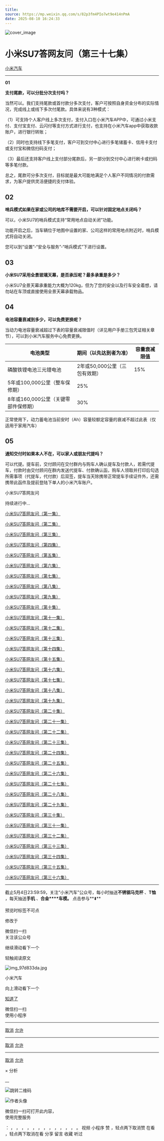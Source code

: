 ```yaml
---
title: 
source: https://mp.weixin.qq.com/s/82p3fm4PIo7wt9e414nPmA
date: 2025-08-10 16:24:33
---
```


![cover_image](images/img_dba6d9ca.jpg)


#  小米SU7答网友问（第三十七集）


[ 小米汽车 ](<javascript:void\(0\);>)

______

**01**  

**支付尾款，可以分批分次支付吗？**

当然可以。我们支持尾款或首付款分多次支付，客户可按照自身资金分布的实际情况，完成线上或线下多次付尾款。具体来说有3种模式：

（1）可支持个人客户线上多次支付，支付入口在小米汽车APP中，可通过小米支付、支付宝支付、云闪付等支付方式进行支付，也支持在小米汽车app中获取收款账户，进行银行转账；

（2）同时也支持线下多笔支付，客户可到交付中心进行多笔储蓄卡、信用卡支付或支付宝和微信扫码支付；

（3）最后还支持客户线上支付部分尾款后，另一部分到交付中心进行刷卡或扫码等多笔付款。

总之，尾款可分多次支付，目标就是最大可能地满足个人客户不同情况的付款需求，为客户提供灵活便捷的支付体验。


## **02**


**哨兵模式如果在家或公司的地库不需要开启，可以针对固定地点关闭吗？**

可以，小米SU7的哨兵模式支持“常用地点自动关闭”功能。

功能开启之后，当车辆位于地图中设置的家、公司这样的常用地点附近时，哨兵模式将自动关闭。

您可以到“设置”-“安全与服务”-“哨兵模式”下进行设置。

  


## **03**


**小米SU7采用全景玻璃天幕，是否承压呢？最多承重是多少？**

小米SU7全景天幕承重能力大概为120kg，但为了您的安全以及行车安全着想，请勿站在车顶或直接使用全景天幕承载物品。


## **04**


**电池容量衰减到多少，可以免费更换呢？**

当动力电池容量衰减超过下表的容量衰减限值时（详见用户手册三包凭证相关章节），可以到小米汽车服务中心免费更换。

电池类型| 期间（以先达到者为准）| 容量衰减限值  
---|---|---  
磷酸铁锂电池三元锂电池| 2年或50,000公里（三包有效期）| 15%  
5年或100,000公里（整车保修期）| 25%  
8年或160,000公里（关键零部件保修期）| 30%  
正常使用下，动力蓄电池当前安时（Ah）容量较额定容量的衰减不超过此表（仅适用于家用汽车）  
  

## **05**


**通知交付时如果本人不在，可以家人或朋友代提吗？**

可以代提。提车前，交付顾问在交付群内与购车人确认提车及付款人，若需代提车，付款时由交付顾问在群内发送代提车、付款确认函，购车人领取并打印后勾选所需事项（代提车，代付款）后双签，提车当天除携带正常提车手续证件外，还需携带此函件及提前登陆下单人的小米汽车账户。

  

小米SU7答网友问  

持续进行中...

[小米SU7答网友问（第一集）](<http://mp.weixin.qq.com/s?__biz=MzkyNzU3MDI3Nw==&mid=2247486958&idx=1&sn=fa1835ddd2eee3bdafefcad5b74d2d94&chksm=c2274de4f550c4f28c7b9e54f1a6a8bcacc3459e88bbe256c362a899a36ca32c80be4f87c45a&scene=21#wechat_redirect>)

[小米SU7答网友问（第二集）](<http://mp.weixin.qq.com/s?__biz=MzkyNzU3MDI3Nw==&mid=2247487024&idx=1&sn=0c7cfca4d7c560dedf8062fa3a7230e3&chksm=c2274e3af550c72cdf2c4b04f2e6f3f66f10eac3634f77346b68be322d895dfb1398978ccbcf&scene=21#wechat_redirect>)

[小米SU7答网友问（第三集）](<http://mp.weixin.qq.com/s?__biz=MzkyNzU3MDI3Nw==&mid=2247487063&idx=2&sn=a0651af985a684e2379d3805947abc23&chksm=c2274e5df550c74b86d3871da393feb8fcadab0dfcdc8e77c806309341c89f1b37396b0e6318&scene=21#wechat_redirect>)

[小米SU7答网友问（第四集）](<http://mp.weixin.qq.com/s?__biz=MzkyNzU3MDI3Nw==&mid=2247487079&idx=1&sn=9cf62cd9e760babefdd444d29ee00b68&chksm=c2274e6df550c77b506f07fb315efff406bc12a55eba23c69b349cba973f61811d88fd0ade33&scene=21#wechat_redirect>)

[小米SU7答网友问（第五集）](<http://mp.weixin.qq.com/s?__biz=MzkyNzU3MDI3Nw==&mid=2247487101&idx=1&sn=9e00cc3239d1e6d9cb373f2efad42e3c&chksm=c2274e77f550c76157349d363d8e0c17ceadab29fae7538c156149e37c9c89e7cc22644201b2&scene=21#wechat_redirect>)

[小米SU7答网友问（第六集）](<http://mp.weixin.qq.com/s?__biz=MzkyNzU3MDI3Nw==&mid=2247487835&idx=2&sn=30cf8170af01397c46dc34cf495f7c02&chksm=c2275151f550d847fcc5d8d333c20a5d27d60276888d7192f51064f53e6fa738e21bf375ef29&scene=21#wechat_redirect>)

[小米SU7答网友问（第七集）](<http://mp.weixin.qq.com/s?__biz=MzkyNzU3MDI3Nw==&mid=2247487849&idx=1&sn=45b7ceae12489188c167129f3fb8b1a6&chksm=c2275163f550d87500cbacfac5ee05ea1b5083b97beb0d16e375b98480c98c823fbfdcc4d45a&scene=21#wechat_redirect>)

[小米SU7答网友问（第八集）](<http://mp.weixin.qq.com/s?__biz=MzkyNzU3MDI3Nw==&mid=2247487860&idx=1&sn=337ffc5a7972e5758d3208fb1eb7a28d&chksm=c227517ef550d86838d64b08036486d07a6ea303f0f8e2e9bb93b097750beeb6b2649b692ede&scene=21#wechat_redirect>)

[小米SU7答网友问（第九集）](<http://mp.weixin.qq.com/s?__biz=MzkyNzU3MDI3Nw==&mid=2247487868&idx=1&sn=8021638c108d845fab76580a6cc405e9&chksm=c2275176f550d86086dc3bcdbc3b4cf518b1ba41a294c3ad5d39504791907edcc6422b015131&scene=21#wechat_redirect>)

[小米SU7答网友问（第十集）](<http://mp.weixin.qq.com/s?__biz=MzkyNzU3MDI3Nw==&mid=2247487890&idx=1&sn=47696df25bbc82e7c5aea71ccd30030e&chksm=c2275198f550d88e577cf942e5f0b4a7a6a21cc2cec4b0f04562b6acaa878177be8d8f2507b9&scene=21#wechat_redirect>)

[小米SU7答网友问（第十一集）](<http://mp.weixin.qq.com/s?__biz=MzkyNzU3MDI3Nw==&mid=2247487900&idx=1&sn=7765954b27cc8772008540f91ca7224d&chksm=c2275196f550d8807e8be4cee38e091559c454cfc8bed3e843d4e425f4b002ee0cb931c883d8&scene=21#wechat_redirect>)

[小米SU7答网友问（第十二集）](<http://mp.weixin.qq.com/s?__biz=MzkyNzU3MDI3Nw==&mid=2247487915&idx=1&sn=abbebbb9cbe0668b66a9c1026b12932f&chksm=c22751a1f550d8b73c8ad64a95a0158ef65c19c0becad656d616125a396dc6b4c6703e97f967&scene=21#wechat_redirect>)

[小米SU7答网友问（第十三集）](<http://mp.weixin.qq.com/s?__biz=MzkyNzU3MDI3Nw==&mid=2247487947&idx=1&sn=f544e6be6fd1221b57e5123f58c1f72c&chksm=c22751c1f550d8d76cf64deaaaf06423ad37525bfbda26eb8e1d0a5952a5b1ae30188c90c2c4&scene=21#wechat_redirect>)

[小米SU7答网友问（第十四集）](<http://mp.weixin.qq.com/s?__biz=MzkyNzU3MDI3Nw==&mid=2247487955&idx=1&sn=ee2a1734fe86b15000822bee9ae0ffd2&chksm=c22751d9f550d8cfdb48ae0c890173e37f66356ad6316e9ada00ee7c231d0772ee6e4c817c65&scene=21#wechat_redirect>)

[小米SU7答网友问（第十五集）](<http://mp.weixin.qq.com/s?__biz=MzkyNzU3MDI3Nw==&mid=2247487979&idx=1&sn=ab9d29fdf3c1147cd9c500ac5fafedde&chksm=c22751e1f550d8f725f7b294d004e04caa682567387ee5ee39a067fad1859fcaca2e68748e6f&scene=21#wechat_redirect>)

[小米SU7答网友问（第十六集）](<http://mp.weixin.qq.com/s?__biz=MzkyNzU3MDI3Nw==&mid=2247488003&idx=1&sn=9ed994132d197917e93f91b9f332e8d1&chksm=c2275209f550db1fe70c13abc492f5c01be8e5b5b81fba7379fe76c52c5256038eb4d6080ce6&scene=21#wechat_redirect>)

[小米SU7答网友问（第十七集）](<http://mp.weixin.qq.com/s?__biz=MzkyNzU3MDI3Nw==&mid=2247488035&idx=1&sn=fcfdeca83d7ca7c13e84b84a92146ed0&chksm=c2275229f550db3f3019dfe29d896a4c7c49a61351dd801e7b3520c9174e26ce040555c9756a&scene=21#wechat_redirect>)

[小米SU7答网友问（第十八集）](<http://mp.weixin.qq.com/s?__biz=MzkyNzU3MDI3Nw==&mid=2247488044&idx=1&sn=15e0313c7b352da563c38d6b64e5cb27&chksm=c2275226f550db303d96d77050e8fe6c21f6c0fd9453e84d129f29cd0024fcf7dd5d0cab4ec8&scene=21#wechat_redirect>)

[小米SU7答网友问（第十九集）](<http://mp.weixin.qq.com/s?__biz=MzkyNzU3MDI3Nw==&mid=2247488049&idx=1&sn=20d5d20c485040ccd9bbe1100ad0dd18&chksm=c227523bf550db2d8d6d7bb477f3f83742d63b451060848150a41d9bf819ff812b73c67add01&scene=21#wechat_redirect>)

[小米SU7答网友问（第二十集）](<http://mp.weixin.qq.com/s?__biz=MzkyNzU3MDI3Nw==&mid=2247488056&idx=1&sn=efcffc7ee04fad7bcb74c548c6941929&chksm=c2275232f550db24c3c6d404748637a9d2a1e60c653ddbf9ddafdc767e79454a3602f3d0ef1c&scene=21#wechat_redirect>)

[小米SU7答网友问（第二十一集）](<http://mp.weixin.qq.com/s?__biz=MzkyNzU3MDI3Nw==&mid=2247488116&idx=1&sn=023b64046c6b458d5d18d3127927f1d7&chksm=c227527ef550db683a84f930ced2a5490c3db91875d0f42b3f9389ccd9c7f28f2df9bc801981&scene=21#wechat_redirect>)

[小米SU7答网友问（第二十二集）](<http://mp.weixin.qq.com/s?__biz=MzkyNzU3MDI3Nw==&mid=2247488132&idx=1&sn=9886d3575c66671b6730a33b6306dab3&chksm=c227528ef550db987a53c13da3d506b2811d5055612cd653ef3991e43c17f4ec4537272e2921&scene=21#wechat_redirect>)

[小米SU7答网友问（第二十三集）](<http://mp.weixin.qq.com/s?__biz=MzkyNzU3MDI3Nw==&mid=2247488147&idx=1&sn=152e9e104197e2a3cf83a0752b29ab2c&chksm=c2275299f550db8f55fc3419acf0eaaa7942e67e59fd74824fe80163cc474cfe2c2c4f86b57e&scene=21#wechat_redirect>)

[小米SU7答网友问（第二十四集）](<http://mp.weixin.qq.com/s?__biz=MzkyNzU3MDI3Nw==&mid=2247488153&idx=1&sn=5813bae70bf685e3be696e424e91c2b8&chksm=c2275293f550db85b0f9e2c070e7e44c503db4898fc24aa5408212264c0047d4f027510be852&scene=21#wechat_redirect>)

[小米SU7答网友问（第二十五集）](<http://mp.weixin.qq.com/s?__biz=MzkyNzU3MDI3Nw==&mid=2247488181&idx=2&sn=8c839457b13992e0fa44edf3c74c9b89&chksm=c22752bff550dba973f0a90364cfd25c389abce8b4d1f193fd418ab7ec724579d6b6b7c70848&scene=21#wechat_redirect>)

[小米SU7答网友问（第二十六集）](<http://mp.weixin.qq.com/s?__biz=MzkyNzU3MDI3Nw==&mid=2247488457&idx=2&sn=dc543fd12a83946ac754f5587901551b&chksm=c22753c3f550dad5ffda70b1d547b1c1ebfb49acd80723e8532dbf868b6ce80322f3a21f54c2&scene=21#wechat_redirect>)

[小米SU7答网友问（第二十七集）](<http://mp.weixin.qq.com/s?__biz=MzkyNzU3MDI3Nw==&mid=2247488844&idx=2&sn=98831e69ba6a5309e094f854c33c1239&chksm=c2275546f550dc50ae5e62fa68397d8534114ad575fa9d42a024a02a7c76e4f387c67870ecd4&scene=21#wechat_redirect>)

[小米SU7答网友问（第二十八集）](<http://mp.weixin.qq.com/s?__biz=MzkyNzU3MDI3Nw==&mid=2247489053&idx=1&sn=3d62061e54b6f4f3c1bba10951f9fd63&chksm=c2275617f550df01be5542c293f970e423f9de7f4b52f78df9d859f093ac70c3f245e3b1c61f&scene=21#wechat_redirect>)

[小米SU7答网友问（第二十九集）](<http://mp.weixin.qq.com/s?__biz=MzkyNzU3MDI3Nw==&mid=2247489094&idx=1&sn=c848ebd55207ba710c9de9073d962c9e&chksm=c227564cf550df5aea0babf7ffa56a9799b53568bb4b6070cfa211e40e53bcabce20a6af7604&scene=21#wechat_redirect>)

[小米SU7答网友问（第三十集）](<http://mp.weixin.qq.com/s?__biz=MzkyNzU3MDI3Nw==&mid=2247489111&idx=2&sn=4f2f8dd41b74d1d89d550e2ae815c1f2&chksm=c227565df550df4b59a0f1299d22fc9754f4e30d0b0d6988391880fd69b9fdccbc1df03c1e48&scene=21#wechat_redirect>)

[小米SU7答网友问（第三十一集）](<http://mp.weixin.qq.com/s?__biz=MzkyNzU3MDI3Nw==&mid=2247489124&idx=1&sn=6d53ab6ed9f1c1cc939c74ddbe76a650&chksm=c227566ef550df78f38c97a793e31a7f0dffe7479d6c9f7f218fbefd726bb7eba073b9b21464&scene=21#wechat_redirect>)

[小米SU7答网友问（第三十二集）](<http://mp.weixin.qq.com/s?__biz=MzkyNzU3MDI3Nw==&mid=2247489152&idx=2&sn=2229789f64f8dc70a5d7ded66f0f6baa&chksm=c227568af550df9cccce7432efc9ecb9e6e805032c0bd5bfa1a8d8d5c3d5b725e2925237e33d&scene=21#wechat_redirect>)

[小米SU7答网友问（第三十三集）](<http://mp.weixin.qq.com/s?__biz=MzkyNzU3MDI3Nw==&mid=2247489245&idx=1&sn=e4f7c471dda5bd47e73caa15527ad794&chksm=c22756d7f550dfc1d5d8643e8565e173a998c108296a5d9ceb1d406be13f6e0c5449cd034ab5&scene=21#wechat_redirect>)

[小米SU7答网友问（第三十四集）](<http://mp.weixin.qq.com/s?__biz=MzkyNzU3MDI3Nw==&mid=2247489298&idx=2&sn=1f871b382371e8b67d0ff1b215f282f5&chksm=c2275718f550de0eeff4fb8a4cc934759826a3ef78444c2aef5b7a624e7420cc0d9a32aa07ac&scene=21#wechat_redirect>)

[小米SU7答网友问（第三十五集）](<http://mp.weixin.qq.com/s?__biz=MzkyNzU3MDI3Nw==&mid=2247489302&idx=1&sn=766fc99aa9b769aa665f9472def7a9ab&chksm=c227571cf550de0aa58d5ef6cda5a89fcb974624a98c63920cccd8a162975293a783f37db438&scene=21#wechat_redirect>)

[小米SU7答网友问（第三十六集）](<http://mp.weixin.qq.com/s?__biz=MzkyNzU3MDI3Nw==&mid=2247489317&idx=1&sn=180e2c4ccf08ec946fe76b0d6d036bc4&chksm=c227572ff550de39da94a83c13f9dd07d8765d73352b313af828f7ef1dd4c1c13640d77f077d&scene=21#wechat_redirect>)

* * *

截止5月4日23:59:59，关注“小米汽车”公众号，每小时抽送**不锈钢马克杯** 、**T恤** ，每天抽送**手机** 、**合金****车模。** 点击参与**⬇️**

  

[](<>)[](<>)

预览时标签不可点

修改于

微信扫一扫  
关注该公众号

继续滑动看下一个

轻触阅读原文

![img_97d833da.jpg](images/img_97d833da.jpg)

小米汽车 

向上滑动看下一个

[知道了](<javascript:;>)

微信扫一扫  
使用小程序

****

[取消](<javascript:void\(0\);>) [允许](<javascript:void\(0\);>)

****

[取消](<javascript:void\(0\);>) [允许](<javascript:void\(0\);>)

****

[取消](<javascript:void\(0\);>) [允许](<javascript:void\(0\);>)

× 分析

__

![跳转二维码]()

![作者头像](images/img_97d833da.jpg)

微信扫一扫可打开此内容，  
使用完整服务

： ， ， ， ， ， ， ， ， ， ， ， ， 。 视频 小程序 赞 ，轻点两下取消赞 在看 ，轻点两下取消在看 分享 留言 收藏 听过